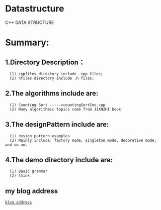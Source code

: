 # Datastructure
C++ DATA STRUCTURE

Summary:
====
## 1.Directory Description：
      (1) cppfiles directory include .cpp files;
      (2) hfiles directory include .h files;

  
## 2.The algorithms include are:
      (1) Counting Sort ----->countingSortInc.cpp
      (2) Many algorithmic topics come from JIANZHI book

    
## 3.The designPattern include  are:
      (1) design pattern examples 
      (2) Mainly include: factory mode, singleton mode, decorative mode, and so on.
     
## 4.The demo directory include  are:
      (1) Basic grammar
      (2) think
     
##  my blog address
[ `blog address` ](https://blog.csdn.net/qq_25073253)

 


 
